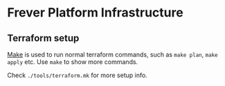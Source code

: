 # Frever Platform Infrastructure

## Terraform setup

[Make](https://www.gnu.org/software/make/) is used to run normal terraform commands, such as `make plan`, `make apply` etc. Use `make` to show more commands.

Check `./tools/terraform.mk` for more setup info.


